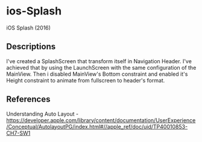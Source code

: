 # ios-Splash
iOS Splash (2016)

## Descriptions


I've created a SplashScreen that transform itself in Navigation Header. I've achieved that by using the LaunchScreen with the same configuration of the MainView. Then i disabled MainView's Bottom constraint and enabled it's Height constraint to animate from fullscreen to header's format. 

## References

Understanding Auto Layout - https://developer.apple.com/library/content/documentation/UserExperience/Conceptual/AutolayoutPG/index.html#//apple_ref/doc/uid/TP40010853-CH7-SW1
